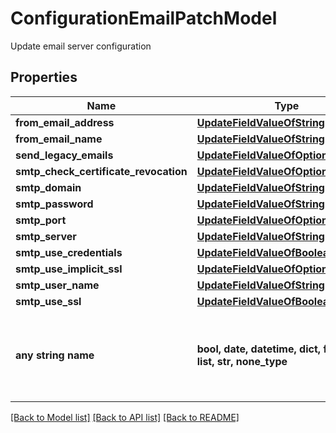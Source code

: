 # ConfigurationEmailPatchModel

Update email server configuration

## Properties
Name | Type | Description | Notes
------------ | ------------- | ------------- | -------------
**from_email_address** | [**UpdateFieldValueOfString**](UpdateFieldValueOfString.md) |  | [optional] 
**from_email_name** | [**UpdateFieldValueOfString**](UpdateFieldValueOfString.md) |  | [optional] 
**send_legacy_emails** | [**UpdateFieldValueOfOptionalBoolean**](UpdateFieldValueOfOptionalBoolean.md) |  | [optional] 
**smtp_check_certificate_revocation** | [**UpdateFieldValueOfOptionalBoolean**](UpdateFieldValueOfOptionalBoolean.md) |  | [optional] 
**smtp_domain** | [**UpdateFieldValueOfString**](UpdateFieldValueOfString.md) |  | [optional] 
**smtp_password** | [**UpdateFieldValueOfString**](UpdateFieldValueOfString.md) |  | [optional] 
**smtp_port** | [**UpdateFieldValueOfOptionalInt32**](UpdateFieldValueOfOptionalInt32.md) |  | [optional] 
**smtp_server** | [**UpdateFieldValueOfString**](UpdateFieldValueOfString.md) |  | [optional] 
**smtp_use_credentials** | [**UpdateFieldValueOfBoolean**](UpdateFieldValueOfBoolean.md) |  | [optional] 
**smtp_use_implicit_ssl** | [**UpdateFieldValueOfOptionalBoolean**](UpdateFieldValueOfOptionalBoolean.md) |  | [optional] 
**smtp_user_name** | [**UpdateFieldValueOfString**](UpdateFieldValueOfString.md) |  | [optional] 
**smtp_use_ssl** | [**UpdateFieldValueOfBoolean**](UpdateFieldValueOfBoolean.md) |  | [optional] 
**any string name** | **bool, date, datetime, dict, float, int, list, str, none_type** | any string name can be used but the value must be the correct type | [optional]

[[Back to Model list]](../README.md#documentation-for-models) [[Back to API list]](../README.md#documentation-for-api-endpoints) [[Back to README]](../README.md)


